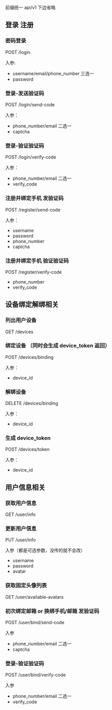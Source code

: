 前缀统一  api/v1 下边省略

## 登录 注册

### 密码登录

POST /login

入参:

- username/email/phone_number 三选一
- password

### 登录-发送验证码

POST /login/send-code

入参：

- phone_number/email 二选一
- captcha

### 登录-验证验证码

POST /login/verify-code

入参：

- phone_number/email 二选一
- verify_code

### 注册并绑定手机 发验证码

POST /register/send-code

入参：

- username
- password
- phone_number
- captcha

### 注册并绑定手机 验证验证码

POST /register/verify-code

- phone_number
- verify_code

## 设备绑定解绑相关

### 列出用户设备

GET /devices

### 绑定设备 （同时会生成 device_token 返回）

POST /devices/binding

入参：

- device_id

### 解绑设备

DELETE /devices/binding

入参：

- device_id

### 生成 device_token

POST /devices/token

入参：

- device_id


## 用户信息相关

### 获取用户信息

GET /user/info

### 更新用户信息

PUT /user/info

入参（都是可选参数，没传的就不会改）

- username
- password
- avatar

### 获取固定头像列表

GET /user/available-avatars

### 初次绑定邮箱 or 换绑手机/邮箱 发验证码

POST /user/bind/send-code

入参

- phone_number/email 二选一
- captcha

### 登录-验证验证码

POST /user/bind/verify-code

入参

- phone_number/email 二选一
- verify_code

